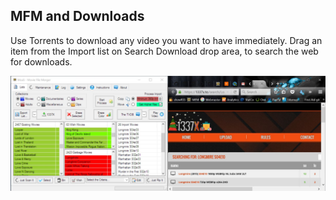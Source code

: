 ## MFM and Downloads

Use Torrents to download any video you want to have immediately.  Drag an item from the Import list on Search Download drop area, to search the web for downloads.

![MFM & Torrents](MFM_Torrents.jpg)



